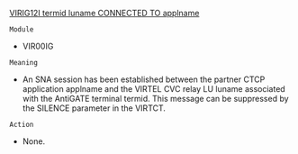 [VIRIG12I termid luname CONNECTED TO applname](https://virtel.readthedocs.io/en/latest/manuals/virtel/Virtel459MG/messages.html?highlight=VIRIG12I#VIRIG12I)

`Module`
- VIR00IG

`Meaning`
- An SNA session has been established between the partner CTCP application applname and the VIRTEL CVC relay LU luname associated with the AntiGATE terminal termid. This message can be suppressed by the SILENCE parameter in the VIRTCT.

`Action`
- None.
